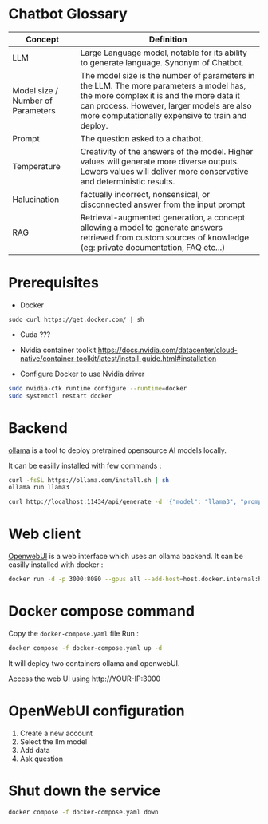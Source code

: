 # Chatbot Glossary

|Concept   	|Definition   	|
|---	|---	|
| LLM   	| Large Language model, notable for its ability to generate language. Synonym of Chatbot.   	|
| Model size / Number of Parameters    | The model size is the number of parameters in the LLM. The more parameters a model has, the more complex it is and the more data it can process. However, larger models are also more computationally expensive to train and deploy.|
| Prompt  	| The question asked to a chatbot.  	|
| Temperature  	| Creativity of the answers of the model. Higher values will generate more diverse outputs. Lowers values will deliver more conservative and deterministic results.  	|
| Halucination  	| factually incorrect, nonsensical, or disconnected answer from the input prompt  	|
| RAG   	| Retrieval-augmented generation, a concept allowing a model to generate answers retrieved from custom sources of knowledge (eg: private documentation, FAQ etc...) 	|


# Prerequisites

-   Docker
```
sudo curl https://get.docker.com/ | sh 
```

- Cuda ???

- Nvidia container toolkit
https://docs.nvidia.com/datacenter/cloud-native/container-toolkit/latest/install-guide.html#installation


- Configure Docker to use Nvidia driver
```sh
sudo nvidia-ctk runtime configure --runtime=docker
sudo systemctl restart docker
```

# Backend
[ollama](https://ollama.com/download/linux) is a tool to deploy pretrained opensource AI models locally.

It can be easilly installed with few commands :
```sh
curl -fsSL https://ollama.com/install.sh | sh
ollama run llama3

curl http://localhost:11434/api/generate -d '{"model": "llama3", "prompt": "Why is the sky blue?"}'
```

# Web client
[OpenwebUI](https://github.com/open-webui/open-webui) is a web interface which uses an ollama backend.
It can be easilly installed with docker :
```sh
docker run -d -p 3000:8080 --gpus all --add-host=host.docker.internal:host-gateway -v open-webui:/app/backend/data --name open-webui ghcr.io/open-webui/open-webui:cuda
```

# Docker compose command
Copy the `docker-compose.yaml`  file 
Run :
```sh
docker compose -f docker-compose.yaml up -d
```
It will deploy two containers ollama and openwebUI.

Access the web UI using http://YOUR-IP:3000


# OpenWebUI configuration
1. Create a new account
2. Select the llm model
3. Add data
4. Ask question


# Shut down the service
```sh
docker compose -f docker-compose.yaml down
```